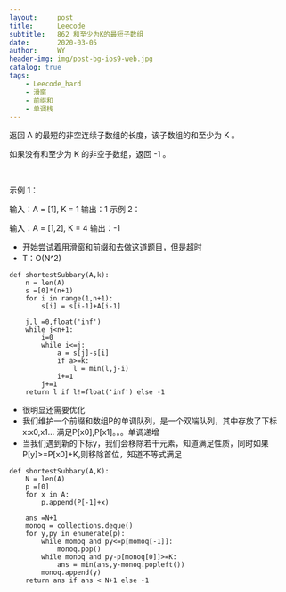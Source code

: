 ```yaml
---
layout:     post
title:      Leecode
subtitle:   862 和至少为K的最短子数组
date:       2020-03-05
author:     WY
header-img: img/post-bg-ios9-web.jpg
catalog: true
tags:
    - Leecode_hard
    - 滑窗
    - 前缀和
    - 单调栈
---
```


返回 A 的最短的非空连续子数组的长度，该子数组的和至少为 K 。

如果没有和至少为 K 的非空子数组，返回 -1 。

 

示例 1：

输入：A = [1], K = 1
输出：1
示例 2：

输入：A = [1,2], K = 4
输出：-1

- 开始尝试着用滑窗和前缀和去做这道题目，但是超时
- T：O(N^2)

```
def shortestSubbary(A,k):
    n = len(A)
    s =[0]*(n+1)
    for i in range(1,n+1):
        s[i] = s[i-1]+A[i-1]

    j,l =0,float('inf')
    while j<n+1:
        i=0
        while i<=j:
            a = s[j]-s[i]
            if a>=k:
                l = min(l,j-i)
            i+=1
        j+=1
    return l if l!=float('inf') else -1
```

- 很明显还需要优化
- 我们维护一个前缀和数组P的单调队列，是一个双端队列，其中存放了下标x:x0,x1... 满足P[x0],P[x1]。。。单调递增
- 当我们遇到新的下标y，我们会移除若干元素，知道满足性质，同时如果P[y]>=P[x0]+K,则移除首位，知道不等式满足

```
def shortestSubbary(A,K):
    N = len(A)
    p =[0]
    for x in A:
        p.append(P[-1]+x)

    ans =N+1
    monoq = collections.deque()
    for y,py in enumerate(p):
        while momoq and py<=p[momoq[-1]]:
            monoq.pop()
        while monoq and py-p[monoq[0]]>=K:
            ans = min(ans,y-monoq.popleft())
        monoq.append(y)
    return ans if ans < N+1 else -1


```